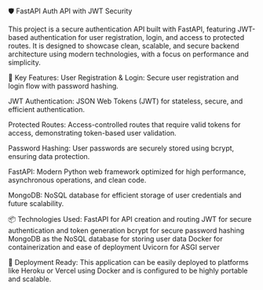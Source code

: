 🛡️ FastAPI Auth API with JWT Security

This project is a secure authentication API built with FastAPI, featuring JWT-based authentication for user registration, login, and access to protected routes. It is designed to showcase clean, scalable, and secure backend architecture using modern technologies, with a focus on performance and simplicity.

🔑 Key Features:
User Registration & Login: Secure user registration and login flow with password hashing.

JWT Authentication: JSON Web Tokens (JWT) for stateless, secure, and efficient authentication.

Protected Routes: Access-controlled routes that require valid tokens for access, demonstrating token-based user validation.

Password Hashing: User passwords are securely stored using bcrypt, ensuring data protection.

FastAPI: Modern Python web framework optimized for high performance, asynchronous operations, and clean code.

MongoDB: NoSQL database for efficient storage of user credentials and future scalability.


📦 Technologies Used:
FastAPI for API creation and routing
JWT for secure authentication and token generation
bcrypt for secure password hashing
MongoDB as the NoSQL database for storing user data
Docker for containerization and ease of deployment
Uvicorn for ASGI server


🚀 Deployment Ready:
This application can be easily deployed to platforms like Heroku or Vercel using Docker and is configured to be highly portable and scalable.
